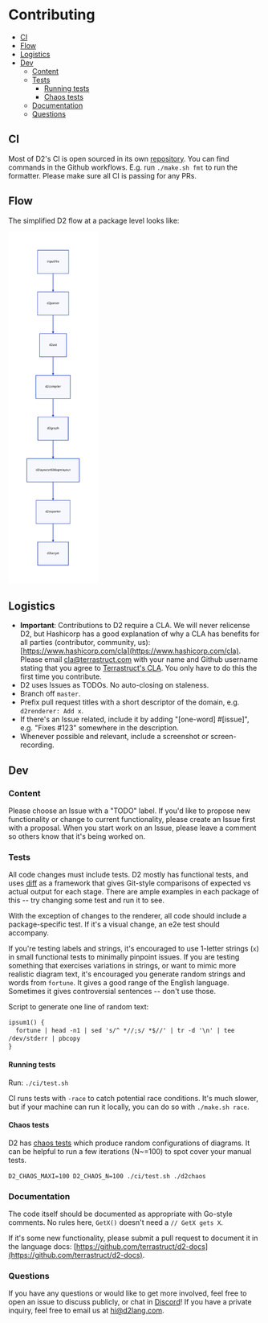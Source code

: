 # Contributing

<!-- toc -->

- [CI](#ci)
- [Flow](#flow)
- [Logistics](#logistics)
- [Dev](#dev)
  * [Content](#content)
  * [Tests](#tests)
    + [Running tests](#running-tests)
    + [Chaos tests](#chaos-tests)
  * [Documentation](#documentation)
  * [Questions](#questions)

<!-- tocstop -->

## CI

Most of D2's CI is open sourced in its own
[repository](https://github.com/terrastruct/ci). You can find commands in the Github
workflows. E.g. run `./make.sh fmt` to run the formatter. Please make sure all CI is
passing for any PRs.

## Flow

The simplified D2 flow at a package level looks like:

<img src="./assets/flow.svg" alt="D2 flow" height="700" />

## Logistics

- **Important**: Contributions to D2 require a CLA. We will never relicense D2, but
  Hashicorp has a good explanation of why a CLA has benefits for all parties (contributor,
  community, us): [https://www.hashicorp.com/cla](https://www.hashicorp.com/cla). Please
  email cla@terrastruct.com with your name and Github username stating that you agree to
  [Terrastruct's
  CLA](https://terrastruct-site-assets.s3.us-west-1.amazonaws.com/documents/terrastruct_cla.pdf).
  You only have to do this the first time you contribute.
- D2 uses Issues as TODOs. No auto-closing on staleness.
- Branch off `master`.
- Prefix pull request titles with a short descriptor of the domain, e.g. `d2renderer: Add
  x`.
- If there's an Issue related, include it by adding "[one-word] #[issue]", e.g. "Fixes
  #123" somewhere in the description.
- Whenever possible and relevant, include a screenshot or screen-recording.

## Dev

### Content

Please choose an Issue with a "TODO" label. If you'd like to propose new functionality or
change to current functionality, please create an Issue first with a proposal. When you
start work on an Issue, please leave a comment so others know that it's being worked on.

### Tests

All code changes must include tests. D2 mostly has functional tests, and uses
[diff](https://github.com/terrastruct/diff) as a framework that gives Git-style
comparisons of expected vs actual output for each stage. There are ample examples in each
package of this -- try changing some test and run it to see.

With the exception of changes to the renderer, all code should include a package-specific
test. If it's a visual change, an e2e test should accompany.

If you're testing labels and strings, it's encouraged to use 1-letter strings (`x`) in small
functional tests to minimally pinpoint issues. If you are testing something that exercises
variations in strings, or want to mimic more realistic diagram text, it's encouraged you
generate random strings and words from `fortune`. It gives a good range of the English
language. Sometimes it gives controversial sentences -- don't use those.

Script to generate one line of random text:
```
ipsum1() {
  fortune | head -n1 | sed 's/^ *//;s/ *$//' | tr -d '\n' | tee /dev/stderr | pbcopy
}
```

#### Running tests

Run: `./ci/test.sh`

CI runs tests with `-race` to catch potential race conditions. It's much slower, but if
your machine can run it locally, you can do so with `./make.sh race`.

#### Chaos tests

D2 has [chaos tests](https://en.wikipedia.org/wiki/Chaos_engineering) which produce random
configurations of diagrams. It can be helpful to run a few iterations (N~=100) to spot
cover your manual tests.

`D2_CHAOS_MAXI=100 D2_CHAOS_N=100 ./ci/test.sh ./d2chaos`

### Documentation

The code itself should be documented as appropriate with Go-style comments. No rules here,
`GetX()` doesn't need a `// GetX gets X`.

If it's some new functionality, please submit a pull request to document it in the
language docs:
[https://github.com/terrastruct/d2-docs](https://github.com/terrastruct/d2-docs).

### Questions

If you have any questions or would like to get more involved, feel free to open an issue
to discuss publicly, or chat in [Discord](https://discord.gg/NF6X8K4eDq)! If you have a
private inquiry, feel free to email us at hi@d2lang.com.

